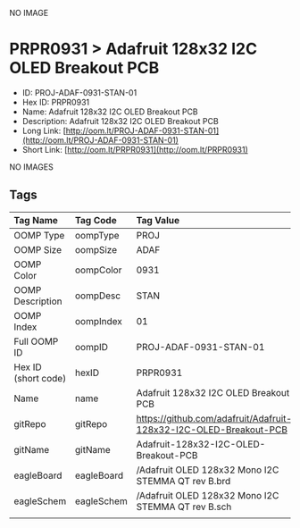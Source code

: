 


  
NO IMAGE  
# PRPR0931 > Adafruit 128x32 I2C OLED Breakout PCB

- ID: PROJ-ADAF-0931-STAN-01
- Hex ID: PRPR0931
- Name: Adafruit 128x32 I2C OLED Breakout PCB
- Description: Adafruit 128x32 I2C OLED Breakout PCB
- Long Link: [http://oom.lt/PROJ-ADAF-0931-STAN-01](http://oom.lt/PROJ-ADAF-0931-STAN-01)
- Short Link: [http://oom.lt/PRPR0931](http://oom.lt/PRPR0931)
  
NO IMAGES  
## Tags
  

|Tag Name|Tag Code|Tag Value|
| :--- | :--- | :--- |
|OOMP Type|oompType|PROJ|
|OOMP Size|oompSize|ADAF|
|OOMP Color|oompColor|0931|
|OOMP Description|oompDesc|STAN|
|OOMP Index|oompIndex|01|
|Full OOMP ID|oompID|PROJ-ADAF-0931-STAN-01|
|Hex ID (short code)|hexID|PRPR0931|
|Name|name|Adafruit 128x32 I2C OLED Breakout PCB|
|gitRepo|gitRepo|https://github.com/adafruit/Adafruit-128x32-I2C-OLED-Breakout-PCB|
|gitName|gitName|Adafruit-128x32-I2C-OLED-Breakout-PCB|
|eagleBoard|eagleBoard|/Adafruit OLED 128x32 Mono I2C STEMMA QT rev B.brd|
|eagleSchem|eagleSchem|/Adafruit OLED 128x32 Mono I2C STEMMA QT rev B.sch|
||||
